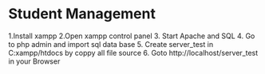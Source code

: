 # Student Management
 
1.Install xampp
2.Open xampp control panel
3. Start Apache and SQL
4. Go to php admin and import sql data base
5. Create server_test in C:xampp/htdocs by coppy all file source 
6. Goto http://localhost/server_test in your Browser
